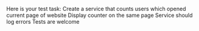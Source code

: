 Here is your test task:
Сreate a service that counts users which opened current page of website
Display counter on the same page
Service should log errors
Tests are welcome